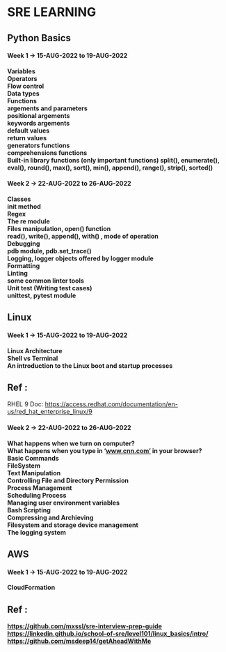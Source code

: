 # SRE LEARNING
## Python Basics 
#### Week 1 ->  15-AUG-2022 to 19-AUG-2022
__Variables__ </br>
__Operators__ </br>
__Flow control__ </br>
__Data types__ </br>
__Functions__ </br>
__argements and parameters__ </br>
__positional argements__ </br>
__keywords argements__ </br>
__default values__ </br>
__return values__</br>
__generators functions__ </br>
__comprehensions functions__ </br>
__Built-in library functions (only important functions) split(), enumerate(), eval(), round(), max(), sort(), min(), append(), range(), strip(), sorted()__ </br>

#### Week 2 ->  22-AUG-2022 to 26-AUG-2022
__Classes__ </br>
__init method__ </br>
__Regex__ </br>
__The re module__ </br>
__Files manipulation, open() function__  </br>
__read(), write(), append(), with() , mode of operation__ </br>
__Debugging__ </br>
__pdb module, pdb.set_trace()__ </br>
__Logging, logger objects offered by logger module__ </br>
__Formatting__ </br>
__Linting__ </br>
__some common linter tools__ </br>
__Unit test (Writing test cases)__ </br>
__unittest, pytest module__ </br>

## Linux
#### Week 1 ->  15-AUG-2022 to 19-AUG-2022
__Linux Architecture__ </br>
__Shell vs Terminal__ </br>
__An introduction to the Linux boot and startup processes__ </br>

## Ref :
RHEL 9 Doc: https://access.redhat.com/documentation/en-us/red_hat_enterprise_linux/9

#### Week 2 ->  22-AUG-2022 to 26-AUG-2022
__What happens when we turn on computer?__ </br>
__What happens when you type in ‘www.cnn.com’ in your browser?__ </br>
__Basic Commands__ </br>
__FileSystem__ </br>
__Text Manipulation__ </br>
__Controlling File and Directory Permission__ </br>
__Process Management__ </br>
__Scheduling Process__ </br>
__Managing user environment variables__ </br>
__Bash Scripting__ </br>
__Compressing and Archieving__ </br>
__Filesystem and storage device management__ </br>
__The logging system__ </br>

## AWS
#### Week 1 ->  15-AUG-2022 to 19-AUG-2022
__CloudFormation__ </br>

## Ref : 
__https://github.com/mxssl/sre-interview-prep-guide__ </br>
__https://linkedin.github.io/school-of-sre/level101/linux_basics/intro/__ </br>
__https://github.com/msdeep14/getAheadWithMe__
